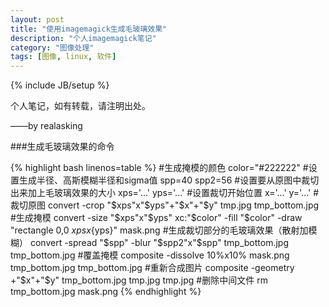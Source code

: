 ```yaml
---
layout: post
title: "使用imagemagick生成毛玻璃效果"
description: "个人imagemagick笔记"
category: "图像处理"
tags: [图像, linux, 软件]
---
```

{% include JB/setup %}

个人笔记，如有转载，请注明出处。

——by realasking

###生成毛玻璃效果的命令

{% highlight bash linenos=table %}
#生成掩模的颜色
color="#222222"
#设置生成半径、高斯模糊半径和sigma值
spp=40
spp2=56
#设置要从原图中裁切出来加上毛玻璃效果的大小
xps='...'
yps='...'
#设置裁切开始位置
x='...'
y='...'
#裁切原图
convert -crop "$xps"x"$yps"+"$x"+"$y" tmp.jpg tmp_bottom.jpg
#生成掩模
convert -size "$xps"x"$yps" xc:"$color" -fill "$color" -draw "rectangle 0,0 ${xps}x${yps}" mask.png
#生成裁切部分的毛玻璃效果（散射加模糊）
convert -spread "$spp" -blur "$spp2"x"$spp" tmp_bottom.jpg tmp_bottom.jpg
#覆盖掩模
composite -dissolve 10%x10% mask.png tmp_bottom.jpg tmp_bottom.jpg 
#重新合成图片
composite -geometry +"$x"+"$y" tmp_bottom.jpg tmp.jpg tmp.jpg
#删除中间文件
rm tmp_bottom.jpg mask.png
{% endhighlight %}


